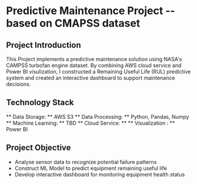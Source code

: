 # Predictive Maintenance Project -- based on CMAPSS dataset

## Project Introduction
This Project implements a predictive maintenance solution using NASA's CAMPSS turbofan engine dataset. By combining AWS cloud service and Power BI visulization, I constructed a Remaining Useful Life (RUL) predictive system and created an interactive dashboard to support maintenance decisions.

## Technology Stack
** Data Storage: ** AWS S3
** Data Processing: ** Python, Pandas, Numpy
** Machine Learning:  ** TBD
** Cloud Service: **
** Visualization : ** Power BI

## Project Objective
* Analyse sensor data to recognize potential failure patterns
* Construct ML Model to predict equipment remaining useful life
* Develop interactive dashboard for monitoring equipment health status

